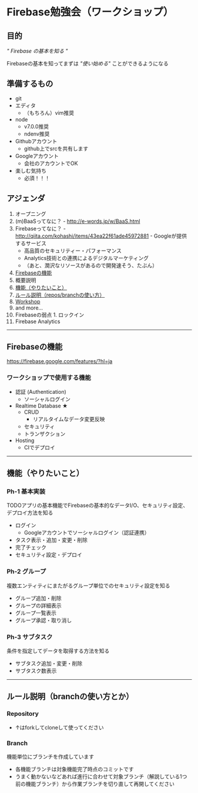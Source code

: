 Firebase勉強会（ワークショップ）
==============

## 目的

*" Firebase の基本を知る "*

Firebaseの基本を知ってまずは *"使い始める"* ことができるようになる

## 準備するもの

- git
- エディタ
  - （もちろん）vim推奨
- node
  - v7.0.0推奨
  - ndenv推奨
- Githubアカウント
  - github上でsrcを共有します
- Googleアカウント
  - 会社のアカウントでOK
- 楽しむ気持ち
  - 必須！！！

## アジェンダ

1. オープニング
  1. (m)BaaSってなに？
    - http://e-words.jp/w/BaaS.html
  1. Firebaseってなに？
    - http://qiita.com/kohashi/items/43ea22f61ade45972881
    - Googleが提供するサービス
      - 高品質のセキュリティー・パフォーマンス
      - Analytics技術との連携によるデジタルマーケティング
      - （あと、潤沢なリソースがあるので開発速そう、たぶん）
  1. [Firebaseの機能](#Firebaseの機能)
1. 概要説明
  1. [機能（やりたいこと）](#機能（やりたいこと）)
  1. [ルール説明（repos/branchの使い方）](#ルール説明（repos/branchの使い方）)
1. [Workshop](WORKSHOP/index.md)
1. and more...
  1. Firebaseの弱点
    1. ロックイン
  1. Firebase Analytics

---

## Firebaseの機能

https://firebase.google.com/features/?hl=ja

### ワークショップで使用する機能

- 認証 (Authentication)
  - ソーシャルログイン
- Realtime Database ★
  - CRUD
    - リアルタイムなデータ変更反映
  - セキュリティ
  - トランザクション
- Hosting
  - CIでデプロイ

---

## 機能（やりたいこと）

### Ph-1 基本実装

TODOアプリの基本機能でFirebaseの基本的なデータI/O、セキュリティ設定、デプロイ方法を知る

- ログイン
  - Googleアカウントでソーシャルログイン（認証連携）
- タスク表示・追加・変更・削除
- 完了チェック
- セキュリティ設定・デプロイ

### Ph-2 グループ

複数エンティティにまたがるグループ単位でのセキュリティ設定を知る

- グループ追加・削除
- グループの詳細表示
- グループ一覧表示
- グループ承認・取り消し

### Ph-3 サブタスク

条件を指定してデータを取得する方法を知る

- サブタスク追加・変更・削除
- サブタスク数表示

---

## ルール説明（branchの使い方とか）

### Repository

<URL>

- ↑はforkしてcloneして使ってください

### Branch

機能単位にブランチを作成しています

- 各機能ブランチは対象機能完了時点のコミットです
- うまく動かないなどあれば進行に合わせて対象ブランチ（解説している1つ前の機能ブランチ）から作業ブランチを切り直して再開してください
